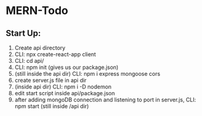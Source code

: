 # MERN-Todo

## Start Up:

1. Create api directory
2. CLI: npx create-react-app client
3. CLI: cd api/
4. CLI: npm init (gives us our package.json)
5. (still inside the api dir) CLI: npm i express mongoose cors
6. create server.js file in api dir
7. (inside api dir) CLI: npm i -D nodemon
8. edit start script inside api/package.json
9. after adding mongoDB connection and listening to port in server.js, CLI: npm start (still inside /api dir)
